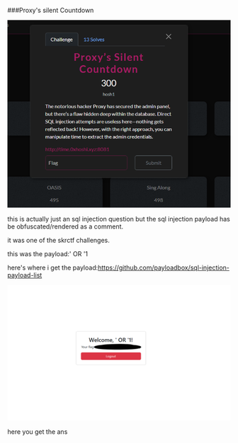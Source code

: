 ###Proxy's silent Countdown


![alt text](image.png)




this is actually just an sql injection question but the sql injection payload has be obfuscated/rendered as a comment. 

it was one of the skrctf challenges.


this was the payload:' OR '1


here's where i get the payload:https://github.com/payloadbox/sql-injection-payload-list


![alt text](image-2.png)

here you get the ans